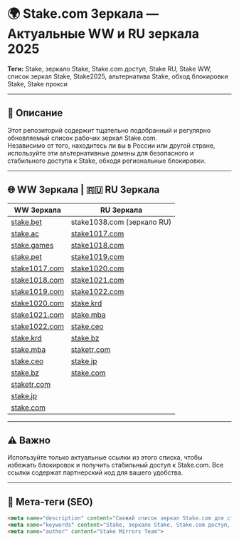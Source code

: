 # 🌍 Stake.com Зеркала — Актуальные WW и RU зеркала 2025

**Теги:** Stake, зеркало Stake, Stake.com доступ, Stake RU, Stake WW, список зеркал Stake, Stake2025, альтернатива Stake, обход блокировки Stake, Stake прокси

---

## 🔸 Описание

Этот репозиторий содержит тщательно подобранный и регулярно обновляемый список рабочих зеркал Stake.com.  
Независимо от того, находитесь ли вы в России или другой стране, используйте эти альтернативные домены для безопасного и стабильного доступа к Stake, обходя региональные блокировки.

---

## 🌐 WW Зеркала  |  🇷🇺 RU Зеркала

| WW Зеркала                        | RU Зеркала                         |
|----------------------------------|----------------------------------|
| [stake.bet](https://stake.bet/?c=E21eRDVa)           | stake1038.com (зеркало RU)           |
| [stake.ac](https://stake.ac/?c=E21eRDVa)             | [stake1017.com](https://stake1017.com/?c=E21eRDVa)              |
| [stake.games](https://stake.games/?c=E21eRDVa)       | [stake1018.com](https://stake1018.com/?c=E21eRDVa)              |
| [stake.pet](https://stake.pet/?c=E21eRDVa)           | [stake1019.com](https://stake1019.com/?c=E21eRDVa)              |
| [stake1017.com](https://stake1017.com/?c=E21eRDVa)   | [stake1020.com](https://stake1020.com/?c=E21eRDVa)              |
| [stake1018.com](https://stake1018.com/?c=E21eRDVa)   | [stake1021.com](https://stake1021.com/?c=E21eRDVa)              |
| [stake1019.com](https://stake1019.com/?c=E21eRDVa)   | [stake1022.com](https://stake1022.com/?c=E21eRDVa)              |
| [stake1020.com](https://stake1020.com/?c=E21eRDVa)   | [stake.krd](https://stake.krd/?c=E21eRDVa)                      |
| [stake1021.com](https://stake1021.com/?c=E21eRDVa)   | [stake.mba](https://stake.mba/?c=E21eRDVa)                      |
| [stake1022.com](https://stake1022.com/?c=E21eRDVa)   | [stake.ceo](https://stake.ceo/?c=E21eRDVa)                      |
| [stake.krd](https://stake.krd/?c=E21eRDVa)           | [stake.bz](https://stake.bz/?c=E21eRDVa)                        |
| [stake.mba](https://stake.mba/?c=E21eRDVa)           | [staketr.com](https://staketr.com/?c=E21eRDVa)                  |
| [stake.ceo](https://stake.ceo/?c=E21eRDVa)           | [stake.jp](https://stake.jp/?c=E21eRDVa)                        |
| [stake.bz](https://stake.bz/?c=E21eRDVa)             | [stake.com](https://stake.com/?c=E21eRDVa)                      |
| [staketr.com](https://staketr.com/?c=E21eRDVa)       |                                  |
| [stake.jp](https://stake.jp/?c=E21eRDVa)             |                                  |
| [stake.com](https://stake.com/?c=E21eRDVa)           |                                  |

---

## ⚠️ Важно

Используйте только актуальные ссылки из этого списка, чтобы избежать блокировок и получить стабильный доступ к Stake.com. Все ссылки содержат партнерский код для вашего удобства.

---

## 📌 Мета-теги (SEO)

```html
<meta name="description" content="Свежий список зеркал Stake.com для стабильного доступа из России и всего мира. Обход блокировок и прокси для Stake 2025.">
<meta name="keywords" content="Stake, зеркало Stake, Stake.com доступ, Stake RU, Stake WW, список зеркал Stake, Stake2025, альтернатива Stake, обход блокировки Stake, Stake прокси">
<meta name="author" content="Stake Mirrors Team">
